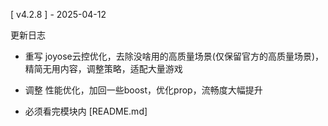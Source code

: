 [ v4.2.8 ] - 2025-04-12

更新日志
- 重写 joyose云控优化，去除没啥用的高质量场景(仅保留官方的高质量场景)，精简无用内容，调整策略，适配大量游戏

- 调整 性能优化，加回一些boost，优化prop，流畅度大幅提升

- 必须看完模块内 [README.md]

